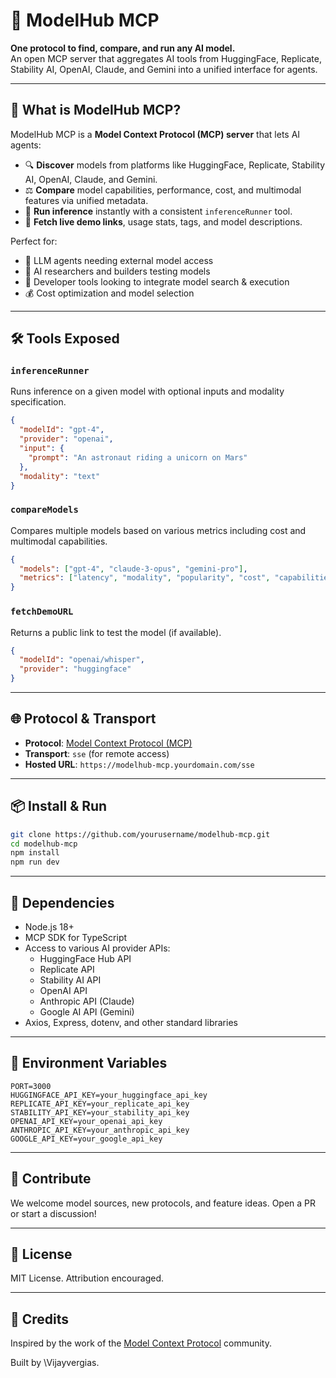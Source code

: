 # 🧠 ModelHub MCP

**One protocol to find, compare, and run any AI model.**  
An open MCP server that aggregates AI tools from HuggingFace, Replicate, Stability AI, OpenAI, Claude, and Gemini into a unified interface for agents.

---

## 🚀 What is ModelHub MCP?

ModelHub MCP is a **Model Context Protocol (MCP) server** that lets AI agents:

- 🔍 **Discover** models from platforms like HuggingFace, Replicate, Stability AI, OpenAI, Claude, and Gemini.
- ⚖️ **Compare** model capabilities, performance, cost, and multimodal features via unified metadata.
- 🧪 **Run inference** instantly with a consistent `inferenceRunner` tool.
- 📎 **Fetch live demo links**, usage stats, tags, and model descriptions.

Perfect for:

- 🤖 LLM agents needing external model access
- 🧪 AI researchers and builders testing models
- 🧰 Developer tools looking to integrate model search & execution
- 💰 Cost optimization and model selection

---

## 🛠 Tools Exposed

### `inferenceRunner`

Runs inference on a given model with optional inputs and modality specification.

```json
{
  "modelId": "gpt-4",
  "provider": "openai",
  "input": {
    "prompt": "An astronaut riding a unicorn on Mars"
  },
  "modality": "text"
}
```

### `compareModels`

Compares multiple models based on various metrics including cost and multimodal capabilities.

```json
{
  "models": ["gpt-4", "claude-3-opus", "gemini-pro"],
  "metrics": ["latency", "modality", "popularity", "cost", "capabilities"]
}
```

### `fetchDemoURL`

Returns a public link to test the model (if available).

```json
{
  "modelId": "openai/whisper",
  "provider": "huggingface"
}
```

---

## 🌐 Protocol & Transport

- **Protocol**: [Model Context Protocol (MCP)](https://mcp.so)
- **Transport**: `sse` (for remote access)
- **Hosted URL**: `https://modelhub-mcp.yourdomain.com/sse`

---

## 📦 Install & Run

```bash
git clone https://github.com/yourusername/modelhub-mcp.git
cd modelhub-mcp
npm install
npm run dev
```

---

## 🧩 Dependencies

- Node.js 18+
- MCP SDK for TypeScript
- Access to various AI provider APIs:
  - HuggingFace Hub API
  - Replicate API
  - Stability AI API
  - OpenAI API
  - Anthropic API (Claude)
  - Google AI API (Gemini)
- Axios, Express, dotenv, and other standard libraries

---

## 🔑 Environment Variables

```env
PORT=3000
HUGGINGFACE_API_KEY=your_huggingface_api_key
REPLICATE_API_KEY=your_replicate_api_key
STABILITY_API_KEY=your_stability_api_key
OPENAI_API_KEY=your_openai_api_key
ANTHROPIC_API_KEY=your_anthropic_api_key
GOOGLE_API_KEY=your_google_api_key
```

---

## 🤝 Contribute

We welcome model sources, new protocols, and feature ideas. Open a PR or start a discussion!

---

## 📜 License

MIT License. Attribution encouraged.

---

## 🧠 Credits

Inspired by the work of the [Model Context Protocol](https://mcp.so) community.

Built by \Vijayvergias.
